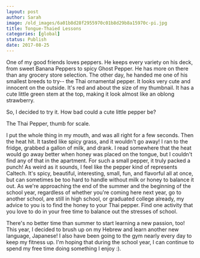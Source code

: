 ```yaml
---
layout: post
author: Sarah
image: /old_images/6a01b8d28f2955970c01b8d29b8a15970c-pi.jpg
title: Tongue-Thaied Lessons
categories: [global]
status: Publish
date: 2017-08-25
---
```


One of my good friends loves peppers. He keeps every variety on his deck, from sweet Banana Peppers to spicy Ghost Pepper. He has more on there than any grocery store selection. The other day, he handed me one of his smallest breeds to try-- the Thai ornamental pepper. It looks very cute and innocent on the outside. It's red and about the size of my thumbnail. It has a cute little green stem at the top, making it look almost like an oblong strawberry.

So, I decided to try it. How bad could a cute little pepper be?

The Thai Pepper, thumb for scale.

I put the whole thing in my mouth, and was all right for a few seconds. Then the heat hit. It tasted like spicy grass, and it wouldn't go away! I ran to the fridge, grabbed a gallon of milk, and drank. I read somewhere that the heat would go away better when honey was placed on the tongue, but I couldn't find any of that in the apartment. For such a small pepper, it truly packed a punch!
As weird as it sounds, I feel like the pepper kind of represents Caltech. It's spicy, beautiful, interesting, small, fun, and flavorful all at once, but can sometimes be too hard to handle without milk or honey to balance it out. As we're approaching the end of the summer and the beginning of the school year, regardless of whether you're coming here next year, go to another school, are still in high school, or graduated college already, my advice to you is to find the honey to your Thai pepper. Find one activity that you love to do in your free time to balance out the stresses of school.

There's no better time than summer to start learning a new passion, too! This year, I decided to brush up on my Hebrew and learn another new language, Japanese! I also have been going to the gym nearly every day to keep my fitness up. I'm hoping that during the school year, I can continue to spend my free time doing something I enjoy :).

